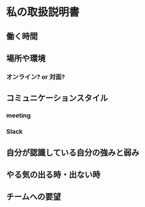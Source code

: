 # 私の取扱説明書

## 働く時間

## 場所や環境

### オンライン? or 対面?

## コミュニケーションスタイル

### meeting

### Slack

## 自分が認識している自分の強みと弱み

## やる気の出る時・出ない時

## チームへの要望
